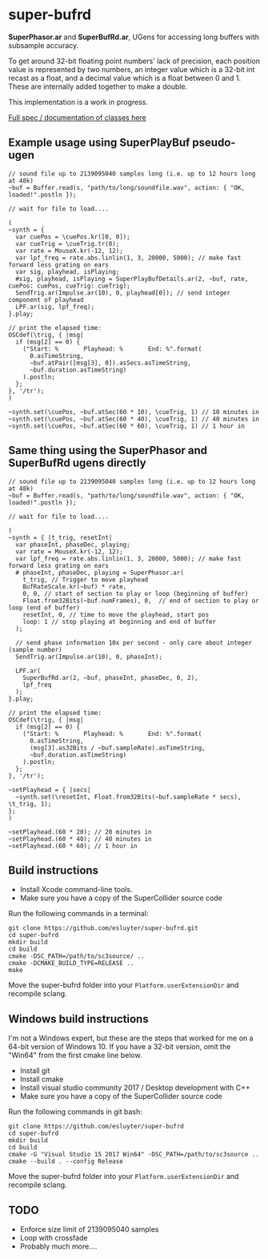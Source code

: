 # super-bufrd
**SuperPhasor.ar** and **SuperBufRd.ar**, UGens for accessing long buffers with subsample accuracy.

To get around 32-bit floating point numbers' lack of precision, each position value is represented by two numbers, an integer value which is a 32-bit int recast as a float, and a decimal value which is a float between 0 and 1. These are internally added together to make a double.

This implementation is a work in progress.

[Full spec / documentation of classes here](https://gist.github.com/esluyter/53597bed464d16fdb603c9db8405e3a9)

## Example usage using SuperPlayBuf pseudo-ugen
```
// sound file up to 2139095040 samples long (i.e. up to 12 hours long at 48k)
~buf = Buffer.read(s, "path/to/long/soundfile.wav", action: { "OK, loaded!".postln });

// wait for file to load....

(
~synth = {
  var cuePos = \cuePos.kr([0, 0]);
  var cueTrig = \cueTrig.tr(0);
  var rate = MouseX.kr(-12, 12);
  var lpf_freq = rate.abs.linlin(1, 3, 20000, 5000); // make fast forward less grating on ears
  var sig, playhead, isPlaying;
  #sig, playhead, isPlaying = SuperPlayBufDetails.ar(2, ~buf, rate, cuePos: cuePos, cueTrig: cueTrig);
  SendTrig.ar(Impulse.ar(10), 0, playhead[0]); // send integer component of playhead
  LPF.ar(sig, lpf_freq);
}.play;

// print the elapsed time:
OSCdef(\trig, { |msg|
  if (msg[2] == 0) {
    ("Start: %       Playhead: %       End: %".format(
      0.asTimeString,
      ~buf.atPair([msg[3], 0]).asSecs.asTimeString,
      ~buf.duration.asTimeString)
    ).postln;
  };
}, '/tr');
)

~synth.set(\cuePos, ~buf.atSec(60 * 10), \cueTrig, 1) // 10 minutes in
~synth.set(\cuePos, ~buf.atSec(60 * 40), \cueTrig, 1) // 40 minutes in
~synth.set(\cuePos, ~buf.atSec(60 * 60), \cueTrig, 1) // 1 hour in
```

## Same thing using the SuperPhasor and SuperBufRd ugens directly
```
// sound file up to 2139095040 samples long (i.e. up to 12 hours long at 48k)
~buf = Buffer.read(s, "path/to/long/soundfile.wav", action: { "OK, loaded!".postln });

// wait for file to load....

(
~synth = { |t_trig, resetInt|
  var phaseInt, phaseDec, playing;
  var rate = MouseX.kr(-12, 12);
  var lpf_freq = rate.abs.linlin(1, 3, 20000, 5000); // make fast forward less grating on ears
  # phaseInt, phaseDec, playing = SuperPhasor.ar(
    t_trig, // Trigger to move playhead
    BufRateScale.kr(~buf) * rate,
    0, 0, // start of section to play or loop (beginning of buffer)
    Float.from32Bits(~buf.numFrames), 0,  // end of section to play or loop (end of buffer)
    resetInt, 0, // time to move the playhead, start pos
    loop: 1 // stop playing at beginning and end of buffer
  );

  // send phase information 10x per second - only care about integer (sample number)
  SendTrig.ar(Impulse.ar(10), 0, phaseInt);

  LPF.ar(
    SuperBufRd.ar(2, ~buf, phaseInt, phaseDec, 0, 2),
    lpf_freq
  );
}.play;

// print the elapsed time:
OSCdef(\trig, { |msg|
  if (msg[2] == 0) {
    ("Start: %       Playhead: %       End: %".format(
      0.asTimeString,
      (msg[3].as32Bits / ~buf.sampleRate).asTimeString,
      ~buf.duration.asTimeString)
    ).postln;
  };
}, '/tr');

~setPlayhead = { |secs|
  ~synth.set(\resetInt, Float.from32Bits(~buf.sampleRate * secs), \t_trig, 1);
};
)

~setPlayhead.(60 * 20); // 20 minutes in
~setPlayhead.(60 * 40); // 40 minutes in
~setPlayhead.(60 * 60); // 1 hour in
```

## Build instructions
- Install Xcode command-line tools.
- Make sure you have a copy of the SuperCollider source code

Run the following commands in a terminal:
```
git clone https://github.com/esluyter/super-bufrd.git
cd super-bufrd
mkdir build
cd build
cmake -DSC_PATH=/path/to/sc3source/ ..
cmake -DCMAKE_BUILD_TYPE=RELEASE ..
make
```
Move the super-bufrd folder into your `Platform.userExtensionDir` and recompile sclang.

## Windows build instructions
I'm not a Windows expert, but these are the steps that worked for me on a 64-bit version of Windows 10. If you have a 32-bit version, omit the "Win64" from the first cmake line below.

- Install git
- Install cmake
- Install visual studio community 2017 / Desktop development with C++
- Make sure you have a copy of the SuperCollider source code

Run the following commands in git bash:
```
git clone https://github.com/esluyter/super-bufrd
cd super-bufrd
mkdir build
cd build
cmake -G "Visual Studio 15 2017 Win64" -DSC_PATH=/path/to/sc3source ..
cmake --build . --config Release
```
Move the super-bufrd folder into your `Platform.userExtensionDir` and recompile sclang.

## TODO
- Enforce size limit of 2139095040 samples
- Loop with crossfade
- Probably much more....
